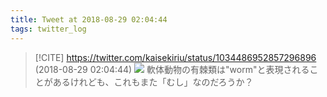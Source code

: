 ```yaml
---
title: Tweet at 2018-08-29 02:04:44
tags: twitter_log
---
```


> [!CITE] https://twitter.com/kaisekiriu/status/1034486952857296896 (2018-08-29 02:04:44)
> ![](https://twitter.com/kaisekiriu/status/1034486952857296896)
> 軟体動物の有棘類は"worm"と表現されることがあるけれども、これもまた「むし」なのだろうか？
